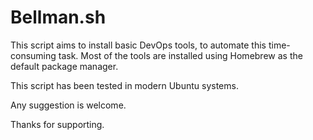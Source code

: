 # Bellman.sh

This script aims to install basic DevOps tools, to automate this time-consuming task.
Most of the tools are installed using Homebrew as the default package manager.

This script has been tested in modern Ubuntu systems.

Any suggestion is welcome.

Thanks for supporting.
